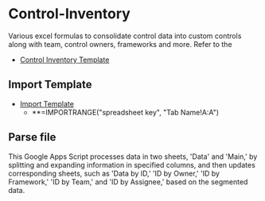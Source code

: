 # Control-Inventory
Various excel formulas to consolidate control data into custom controls along with team, control owners, frameworks and more. Refer to the 
- [Control Inventory Template](https://docs.google.com/spreadsheets/d/1kEB0t3QLhopN4Q5PdrbuDz3_0N6DURJE9FfT6C6eA0Q/edit?usp=sharing)

## Import Template
- [Import Template](https://docs.google.com/spreadsheets/d/1kEB0t3QLhopN4Q5PdrbuDz3_0N6DURJE9FfT6C6eA0Q/edit?usp=sharing)
  - **=IMPORTRANGE("spreadsheet key", "Tab Name!A:A") 

## Parse file
This Google Apps Script processes data in two sheets, 'Data' and 'Main,' by splitting and expanding information in specified columns, and then updates corresponding sheets, such as 'Data by ID,' 'ID by Owner,' 'ID by Framework,' 'ID by Team,' and 'ID by Assignee,' based on the segmented data.






